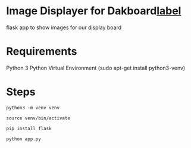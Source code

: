 # Image Displayer for Dakboard[label](http://example.com)
flask app to show images for our display board

# Requirements
Python 3
Python Virtual Environment (sudo apt-get install python3-venv)

# Steps
`python3 -m venv venv`

`source venv/bin/activate`

`pip install flask`

`python app.py`

